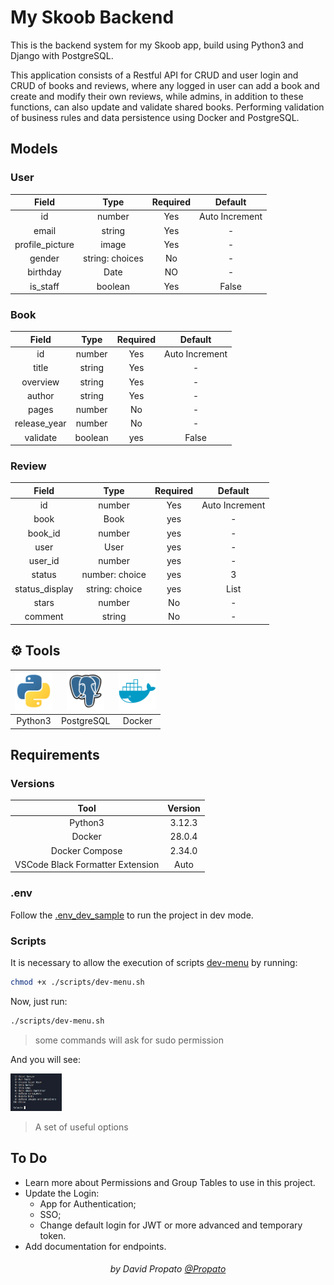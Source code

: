 # My Skoob Backend

This is the backend system for my Skoob app, build using Python3 and Django with PostgreSQL.

This application consists of a Restful API for CRUD and user login and CRUD of books and reviews, where any logged in user can add a book and create and modify their own reviews, while admins, in addition to these functions, can also update and validate shared books. Performing validation of business rules and data persistence using Docker and PostgreSQL.

## Models

### User

|      Field      |      Type       | Required |    Default     |
| :-------------: | :-------------: | :------: | :------------: |
|       id        |     number      |   Yes    | Auto Increment |
|      email      |     string      |   Yes    |       -        |
| profile_picture |      image      |   Yes    |       -        |
|     gender      | string: choices |    No    |       -        |
|    birthday     |      Date       |    NO    |       -        |
|    is_staff     |     boolean     |   Yes    |     False      |

### Book

|    Field     |  Type   | Required |    Default     |
| :----------: | :-----: | :------: | :------------: |
|      id      | number  |   Yes    | Auto Increment |
|    title     | string  |   Yes    |       -        |
|   overview   | string  |   Yes    |       -        |
|    author    | string  |   Yes    |       -        |
|    pages     | number  |    No    |       -        |
| release_year | number  |    No    |       -        |
|   validate   | boolean |   yes    |     False      |

### Review

|     Field      |      Type      | Required |    Default     |
| :------------: | :------------: | :------: | :------------: |
|       id       |     number     |   Yes    | Auto Increment |
|      book      |      Book      |   yes    |       -        |
|    book_id     |     number     |   yes    |       -        |
|      user      |      User      |   yes    |       -        |
|    user_id     |     number     |   yes    |       -        |
|     status     | number: choice |   yes    |       3        |
| status_display | string: choice |   yes    |      List      |
|     stars      |     number     |    No    |       -        |
|    comment     |     string     |    No    |       -        |

## :gear: Tools

| <img alt="Icon Python3" title="Python3" height="60" src="./assets/python.svg"> | <img alt="Icon PostgreSQL" title="PostgreSQL" height="60" src="./assets/postgresql.svg"> | <img alt="Icon Docker" title="Docker" height="60" src="./assets/docker.svg"> |
| :----------------------------------------------------------------------------: | :--------------------------------------------------------------------------------------: | :--------------------------------------------------------------------------: |
|                                    Python3                                     |                                        PostgreSQL                                        |                                    Docker                                    |

## Requirements

### Versions

|               Tool               | Version |
| :------------------------------: | :-----: |
|             Python3              | 3.12.3  |
|              Docker              | 28.0.4  |
|          Docker Compose          | 2.34.0  |
| VSCode Black Formatter Extension |  Auto   |

### .env

Follow the <a href="./.env_dev_sample">.env_dev_sample</a> to run the project in dev mode.

### Scripts

It is necessary to allow the execution of scripts <a href="./scripts/dev-menu.sh.sh">dev-menu</a> by running:

```bash
chmod +x ./scripts/dev-menu.sh
```

Now, just run:

```bash
./scripts/dev-menu.sh
```

> some commands will ask for sudo permission

And you will see:

<img alt="dev-menu" title="Menu" height="60" src="./assets/dev-menu.png">

> A set of useful options

## To Do

- Learn more about Permissions and Group Tables to use in this project.
- Update the Login:
  - App for Authentication;
  - SSO;
  - Change default login for JWT or more advanced and temporary token.
- Add documentation for endpoints.

<h6 align="center">by David Propato <a href="https://github.com/Propato">@Propato</a> </h6>
